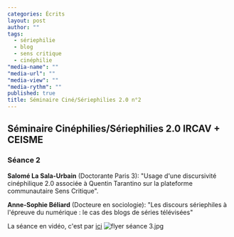 ```yaml
---
categories: Écrits
layout: post
author: ""
tags: 
  - sériephilie
  - blog
  - sens critique
  - cinéphilie
"media-name": ""
"media-url": ""
"media-view": ""
"media-rythm": ""
published: true
title: Séminaire Ciné/Sériephilies 2.0 n°2
---
```







## Séminaire Cinéphilies/Sériephilies 2.0 IRCAV + CEISME
### Séance 2


**Salomé La Sala-Urbain** (Doctorante Paris 3): "Usage d'une discursivité cinéphilique 2.0 associée à Quentin Tarantino sur la plateforme communautaire Sens Critique". 

**Anne-Sophie Béliard** (Docteure en sociologie): "Les discours sériephiles à l'épreuve du numérique : le cas des blogs de séries télévisées"

La séance en vidéo, c'est par [ici](http://epresence.univ-paris3.fr/3/Watch/920463.aspx]) 
![flyer séance 3.jpg]({{site.baseurl}}/media/flyer%20se%CC%81ance%203.jpg)
